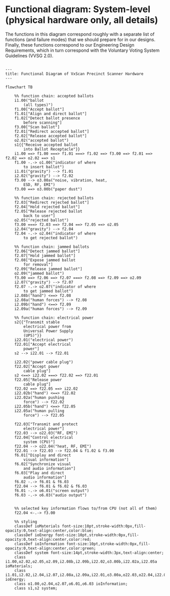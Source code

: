 # Functional diagram: System-level (physical hardware only, all details)

The functions in this diagram correspond roughly with a separate list of functions (and failure modes) that we should prepare for in our designs. Finally, these functions correspond to our Engineering Design Requirements, which in turn correspond with 
the Voluntary Voting System Guidelines (VVSG 2.0).

<!-- Nodes in this Mermaid.js diagram are named according to important functions, inputs, and outputs in this system.
f = function
i = input
o = output 
s = function from another system outside the scanner
The numbers in the node name correspond with the VotingWorks dFMEA document as of February 2024.
Each block of nodes and connections represent roughly a functional chain for one type of major input and output.
-->

```mermaid

---
title: Functional Diagram of VxScan Precinct Scanner Hardware
---

flowchart TB

    %% function chain: accepted ballots 
    i1.00("ballot 
        (all types)")
    f1.00["Accept ballot"]
    f1.01["Align and direct ballot"]
    f1.02["Detect ballot presence
        before scanning"]
    f3.00["Scan ballot"]
    f2.01["Redirect accepted ballot"]
    f2.02["Release accepted ballot"]
    o2.02("accepted ballot")
    s1{{"Receive accepted ballot 
        into Ballot Receptacle"}}
    i1.00 ==> f1.00 ===> f1.01 ===> f1.02 ==> f3.00 ==> f2.01 ==> f2.02 ==> o2.02 ==> s1
    f1.00 -.-> o1.00("indicator of where
        to insert ballot")
    i1.01("gravity") --> f1.01
    i2.02("gravity") --> f2.02
    f3.00 --> o3.00a("noise, vibration, heat,
        ESD, RF, EMI")
    f3.00 ==> o3.00b("paper dust")

    %% function chain: rejected ballots
    f2.03["Redirect rejected ballot"]
    f2.04["Hold rejected ballot"]
    f2.05["Release rejected ballot 
        back to user"]
    o2.05("rejected ballot")
    f3.00 ===> f2.03 ==> f2.04 ==> f2.05 ==> o2.05
    i2.04("gravity") --> f2.04
    f2.04 -.-> o2.04("indicator of where
        to get rejected ballot")

    %% function chain: jammed ballots
    f2.06["Detect jammed ballot"]
    f2.07["Hold jammed ballot"]
    f2.08["Expose jammed ballot 
        for removal"]
    f2.09["Release jammed ballot"]
    o2.09("jammed ballot")
    f3.00 ==> f2.06 ==> f2.07 ===> f2.08 ==> f2.09 ==> o2.09
    i2.07("gravity") --> f2.07
    f2.07 -.-> o2.07("indicator of where
        to get jammed ballot")
    i2.08b("hand") <==> f2.08
    i2.08a("human forces") --> f2.08
    i2.09b("hand") <==> f2.09
    i2.09a("human forces") --> f2.09

    %% function chain: electrical power
    s2{{"Transmit stable
        electrical power from
        Universal Power Supply 
        (UPS)"}}
    i22.01("electrical power")
    f22.01["Accept electrical 
        power"]
    s2 --> i22.01 --> f22.01

    i22.02("power cable plug")
    f22.02["Accept power 
        cable plug"]
    s2 <==> i22.02 ===> f22.02 ==> f22.01
    f22.05["Release power 
        cable plug"]
    f22.02 ==> f22.05 ==> i22.02
    i22.02b("hand") <==> f22.02
    i22.02a("human pushing 
        force") --> f22.02
    i22.05b("hand") <==> f22.05
    i22.05a("human pulling 
        force") --> f22.05

    f22.03["Transmit and protect
        electrical power"]
    f22.03 --> o22.03("RF, EMI")
    f22.04["Control electrical 
        system (CPU)"]
    f22.04 --> o22.04("heat, RF, EMI")
    f22.01 --> f22.03 --> f22.04 & f1.02 & f3.00 
    f6.01["Display and direct 
        visual information"]
    f6.02["Synchronize visual 
        and audio information"]
    f6.03["Play and direct
        audio information"]
    f6.02 -.-> f6.01 & f6.03
    f22.04 --> f6.01 & f6.02 & f6.03
    f6.01 -.-> o6.01("screen output")
    f6.03 -.-> o6.03("audio output")


    %% selected key information flows to/from CPU (not all of them)
    f22.04 <-.-> f3.00

    %% styling
    classDef ioMaterials font-size:10pt,stroke-width:0px,fill-opacity:0,text-align:center,color:blue;
    classDef ioEnergy font-size:10pt,stroke-width:0px,fill-opacity:0,text-align:center,color:red;
    classDef ioInformation font-size:10pt,stroke-width:0px,fill-opacity:0,text-align:center,color:green;    
    classDef system font-size:14pt,stroke-width:3px,text-align:center;
    class i1.00,o2.02,o2.05,o2.09,i2.08b,i2.09b,i22.02,o3.00b,i22.02a,i22.05a ioMaterials;
    class i1.01,i2.02,i2.04,i2.07,i2.08a,i2.09a,i22.01,o3.00a,o22.03,o22.04,i22.02b,i22.05b ioEnergy;
    class o1.00,o2.04,o2.07,o6.01,o6.03 ioInformation;
    class s1,s2 system;

```